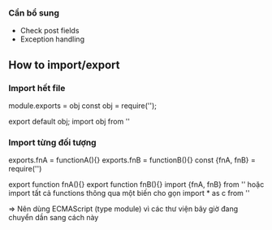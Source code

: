 ### Cần bổ sung

- Check post fields
- Exception handling

## How to import/export

### Import hết file

module.exports = obj
const obj = require('');

export default obj;
import obj from ''

### Import từng đối tượng

exports.fnA = functionA(){}
exports.fnB = functionB(){}
const {fnA, fnB} = require('')

export function fnA(){}
export function fnB(){}
import {fnA, fnB} from ''
hoặc import tất cả functions thông qua một biến cho gọn
import \* as c from ''

=> Nên dùng ECMAScript (type module) vì các thư viện bây giờ đang chuyển dần sang cách này
